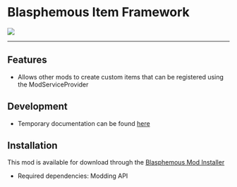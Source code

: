 # Blasphemous Item Framework

<img src="https://img.shields.io/github/downloads/BrandenEK/Blasphemous.Framework.Items/total?color=39B7C6&style=for-the-badge">

---

## Features
- Allows other mods to create custom items that can be registered using the ModServiceProvider

## Development
- Temporary documentation can be found [here](https://github.com/BrandenEK/Blasphemous-Modding-API/blob/main/docs/development/items.md)

## Installation
This mod is available for download through the [Blasphemous Mod Installer](https://github.com/BrandenEK/Blasphemous.Modding.Installer)
- Required dependencies: Modding API
